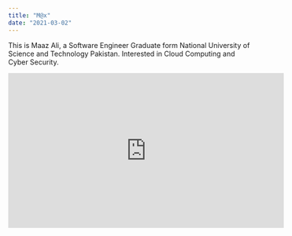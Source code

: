 ```yaml
---
title: "M@x"
date: "2021-03-02"
---
```


This is Maaz Ali, a Software Engineer Graduate form National University of Science and Technology Pakistan. Interested in Cloud Computing and Cyber Security.

<iframe width="560" height="315" src="https://www.youtube.com/embed/4SZl1r2O_bY" frameborder="0" allowfullscreen></iframe >
